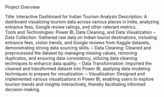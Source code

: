 Project Overview

Title: Interactive Dashboard for Indian Tourism Analysis
Description: A dashboard visualizing tourism data across various places in India, analyzing entrance fees, Google review ratings, and other relevant metrics.      
Tools and Technologies: Power BI, Data Cleaning, and Data Visualization
–	Data Collection: Gathered raw data on Indian tourist destinations, including entrance fees, visitor trends, and Google reviews from Kaggle datasets, demonstrating strong data sourcing skills.
–	Data Cleaning: Cleaned and preprocessed the dataset by managing missing values, removing duplicates, and ensuring data consistency, utilizing data cleaning techniques to enhance data quality.
–	Data Transformation: Imported the cleaned and transformed dataset into Power BI, applying data modeling techniques to prepare for visualization.
–	Visualization: Designed and implemented various visualizations in Power BI, enabling users to explore tourism trends and insights interactively, thereby facilitating informed decision-making.
